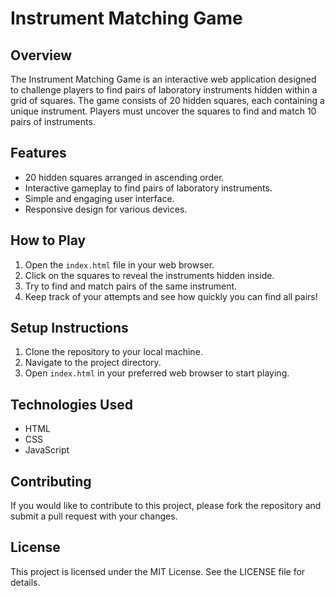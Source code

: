 # Instrument Matching Game

## Overview
The Instrument Matching Game is an interactive web application designed to challenge players to find pairs of laboratory instruments hidden within a grid of squares. The game consists of 20 hidden squares, each containing a unique instrument. Players must uncover the squares to find and match 10 pairs of instruments.

## Features
- 20 hidden squares arranged in ascending order.
- Interactive gameplay to find pairs of laboratory instruments.
- Simple and engaging user interface.
- Responsive design for various devices.

## How to Play
1. Open the `index.html` file in your web browser.
2. Click on the squares to reveal the instruments hidden inside.
3. Try to find and match pairs of the same instrument.
4. Keep track of your attempts and see how quickly you can find all pairs!

## Setup Instructions
1. Clone the repository to your local machine.
2. Navigate to the project directory.
3. Open `index.html` in your preferred web browser to start playing.

## Technologies Used
- HTML
- CSS
- JavaScript

## Contributing
If you would like to contribute to this project, please fork the repository and submit a pull request with your changes.

## License
This project is licensed under the MIT License. See the LICENSE file for details.